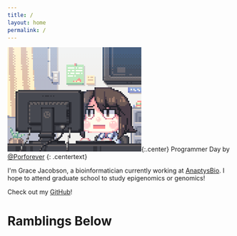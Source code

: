 ```yaml
---
title: /
layout: home
permalink: /
---
```

![Programmer_Day](/assets/Programmer_Day.gif){:.center}
Programmer Day by [@Porforever](https://www.deviantart.com/porforever/art/Programmer-Day-601013649)
{: .centertext}


<p class="centertext">I'm Grace Jacobson, a bioinformatician currently working at <a href="https://www.anaptysbio.com/">AnaptysBio</a>. I hope to attend graduate school to study epigenomics or genomics!</p>

<p class="centertext">Check out my <a href="https://github.com/gracejacobson">GitHub</a>!</p>

# Ramblings Below